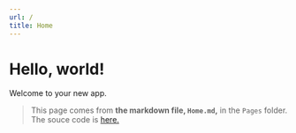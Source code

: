 ```yaml
---
url: /
title: Home
---
```


# Hello, world!

Welcome to your new app.

> This page comes from **the markdown file, `Home.md`,** in the `Pages` folder.  
> The souce code is [here.](https://github.com/jsakamoto/MD2RazorGenerator/blob/main/SampleSites/BlazorWasmApp1/Pages/Home.md?plain=1)
